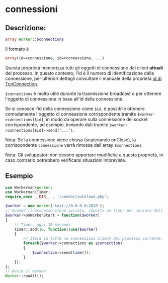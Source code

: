 # connessioni
## Descrizione:
```php
array Worker::$connections
```

Il formato è
```php
array(id=>connessione, id=>connessione, ...)
```

Questa proprietà memorizza tutti gli oggetti di connessione dei client **attuali** del processo. In questo contesto, l'id è il numero di identificazione della connessione, per ulteriori dettagli consultare il manuale della proprietà [id di TcpConnection](../tcp-connection/id.md).

```$connections``` è molto utile durante la trasmissione broadcast o per ottenere l'oggetto di connessione in base all'id della connessione.

Se si conosce l'id della connessione come ```$id```, è possibile ottenere comodamente l'oggetto di connessione corrispondente tramite ```$worker->connections[$id]```, in modo da operare sulla connessione del socket corrispondente, ad esempio, inviando dati tramite ```$worker->connections[$id]->send('...')```.

Nota: Se la connessione viene chiusa (scatenando onClose), la corrispondente ```connessione``` verrà rimossa dall'array ```$connections```.

Nota: Gli sviluppatori non devono apportare modifiche a questa proprietà, in caso contrario potrebbero verificarsi situazioni impreviste.


## Esempio
```php
use Workerman\Worker;
use Workerman\Timer;
require_once __DIR__ . '/vendor/autoload.php';

$worker = new Worker('text://0.0.0.0:2020');
// Quando il processo viene avviato, imposta un timer per inviare dati a tutte le connessioni client
$worker->onWorkerStart = function($worker)
{
    // Timer, ogni 10 secondi
    Timer::add(10, function()use($worker)
    {
        // Itera su tutte le connessioni client del processo corrente, inviando l'ora corrente del server
        foreach($worker->connections as $connection)
        {
            $connection->send(time());
        }
    });
};
// Avvia il worker
Worker::runAll();
```
